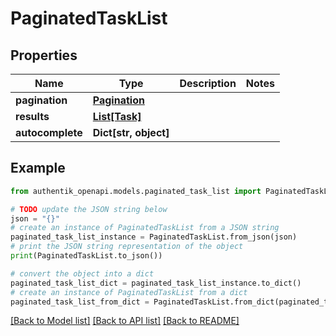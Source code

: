 # PaginatedTaskList


## Properties

Name | Type | Description | Notes
------------ | ------------- | ------------- | -------------
**pagination** | [**Pagination**](Pagination.md) |  | 
**results** | [**List[Task]**](Task.md) |  | 
**autocomplete** | **Dict[str, object]** |  | 

## Example

```python
from authentik_openapi.models.paginated_task_list import PaginatedTaskList

# TODO update the JSON string below
json = "{}"
# create an instance of PaginatedTaskList from a JSON string
paginated_task_list_instance = PaginatedTaskList.from_json(json)
# print the JSON string representation of the object
print(PaginatedTaskList.to_json())

# convert the object into a dict
paginated_task_list_dict = paginated_task_list_instance.to_dict()
# create an instance of PaginatedTaskList from a dict
paginated_task_list_from_dict = PaginatedTaskList.from_dict(paginated_task_list_dict)
```
[[Back to Model list]](../README.md#documentation-for-models) [[Back to API list]](../README.md#documentation-for-api-endpoints) [[Back to README]](../README.md)


